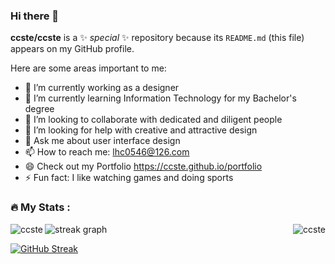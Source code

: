 ### Hi there 👋

**ccste/ccste** is a ✨ _special_ ✨ repository because its `README.md` (this file) appears on my GitHub profile.

Here are some areas important to me:

- 🔭 I’m currently working as a designer
- 🌱 I’m currently learning Information Technology for my Bachelor's degree
- 👯 I’m looking to collaborate with dedicated and diligent people
- 🤔 I’m looking for help with creative and attractive design
- 💬 Ask me about user interface design
- 📫 How to reach me: lhc0546@126.com
- 😄 Check out my Portfolio https://ccste.github.io/portfolio
- ⚡ Fun fact: I like watching games and doing sports

<h3 align="left">🔥   My Stats :</h3>

<img align="left" src="https://github-readme-stats.vercel.app/api?username=ccste&show_icons=true&locale=en" alt="ccste" />

<img align="right" src="https://github-readme-streak-stats.herokuapp.com/?user=ccste&" alt="ccste" />

<div align="left">
  <img src="https://streak-stats.demolab.com?user=ccste&locale=en&mode=daily&hide_border=false&border_radius=5&order=3" alt="streak graph"  />
</div>


<a href="https://git.io/streak-stats"><img src="https://streak-stats.demolab.com?user=ccste&border_radius=24&card_width=1000&card_height=220" alt="GitHub Streak" /></a>